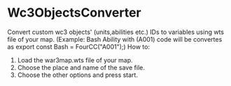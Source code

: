 # Wc3ObjectsConverter
 Convert custom wc3 objects' (units,abilities etc.) IDs to variables using wts file of your map. 
 (Example: Bash Ability with (A001) code will be convertes as export const Bash = FourCC("A001");)
 How to:
 1. Load the war3map.wts file of your map.
 2. Choose the place and name of the save file.
 3. Choose the other options and press start.
